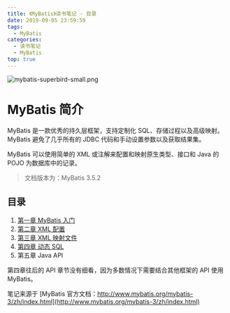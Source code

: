 ```yaml
---
title: 《MyBatis》读书笔记 - 目录
date: 2019-09-05 23:59:59
tags: 
  - MyBatis
categories:
  - 读书笔记
  - MyBatis
top: true
---
```


![mybatis-superbird-small.png](https://i.loli.net/2019/09/05/BjHJCbY6luQPnhK.png)

<!-- More -->

# MyBatis 简介

MyBatis 是一款优秀的持久层框架，支持定制化 SQL、存储过程以及高级映射。MyBatis 避免了几乎所有的 JDBC 代码和手动设置参数以及获取结果集。

MyBatis 可以使用简单的 XML 或注解来配置和映射原生类型、接口和 Java 的 POJO 为数据库中的记录。

> 文档版本为：MyBatis 3.5.2

<!-- More -->

## 目录

1. [第一章 MyBatis 入门](/2019/09/05/读书笔记/《MyBatis》/1_入门/)
2. [第二章 XML 配置](/2019/09/05/读书笔记/《MyBatis》/2_XML配置/)
3. [第三章 XML 映射文件](/2019/09/05/读书笔记/《MyBatis》/3_XML映射文件/)
4. [第四章 动态 SQL](/2019/09/05/读书笔记/《MyBatis》/4_动态SQL/)
5. 第五章 Java API

第四章往后的 API 章节没有细看，因为多数情况下需要结合其他框架的 API 使用 MyBatis。

笔记来源于 [MyBatis 官方文档：http://www.mybatis.org/mybatis-3/zh/index.html](http://www.mybatis.org/mybatis-3/zh/index.html)